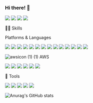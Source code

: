 

### Hi there! 👋

<a href="https://sustaining-replace-775.notion.site/8417a78739a24556a9b82efe55b2c84d?pvs=4" target="_blank"><img src="https://img.shields.io/badge/포트폴리오-000000?style=flat-square&logo=notion&logoColor=white"/></a> <a href="https://sustaining-replace-775.notion.site/8417a78739a24556a9b82efe55b2c84d?pvs=4" target="_blank"><img src="https://img.shields.io/badge/기술블로그-20C997?style=flat-square&logo=velog&logoColor=white"/></a>
<a href="https://mail.google.com/" target="_blank"><img src="https://img.shields.io/badge/itellme7319@gmail.com-EA4335?style=flat-square&logo=gmail&logoColor=white"/></a> <img src="https://img.shields.io/badge/itellme-FFCD00?style=flat-square&logo=kakaotalk&logoColor=white"/>

<!--
**parkseonghwan/parkseonghwan** is a ✨ _special_ ✨ repository because its `README.md` (this file) appears on your GitHub profile.

Here are some ideas to get you started:

- 🔭 I’m currently working on ...
- 🌱 I’m currently learning ...
- 👯 I’m looking to collaborate on ...
- 🤔 I’m looking for help with ...
- 💬 Ask me about ...
- 📫 How to reach me: ...
- 😄 Pronouns: ...
- ⚡ Fun fact: ...
-->

💪🏻 Skills

Platforms & Languages

<img src="https://img.shields.io/badge/Java-003458?style=flat-square&logo=Java&logoColor=white"/> <img src="https://img.shields.io/badge/Vue.js-4FC08D?style=flat-square&logo=vuedotjs&logoColor=white"/>
<img src="https://img.shields.io/badge/SpringBoot-6DB33F?style=flat-square&logo=springboot&logoColor=white"/> <img src="https://img.shields.io/badge/MySQL-4479A1?style=flat-square&logo=mysql&logoColor=white"/> 
<img src="https://img.shields.io/badge/PostgreSQL-4169E1?style=flat-square&logo=postgresql&logoColor=white"/> <img src="https://img.shields.io/badge/Linux-FCC624?style=flat-square&logo=linux&logoColor=white"/> <img src="https://img.shields.io/badge/JavaScript-F7DF1E?style=flat-square&logo=javascript&logoColor=white"/> <img src="https://img.shields.io/badge/redis-DC382D?style=flat-square&logo=redis&logoColor=white"/>
<img src="https://img.shields.io/badge/Docker-2496ED?style=flat-square&logo=docker&logoColor=white"/> <img src="https://img.shields.io/badge/k8s-326CE5?style=flat-square&logo=kubernetes&logoColor=white"/>
<img src="https://img.shields.io/badge/Harbor-65A3BE?style=flat-square&logo=habr&logoColor=white"/> <img src="https://img.shields.io/badge/Argo-EF7B4D?style=flat-square&logo=argo&logoColor=white"/>
<img src="https://img.shields.io/badge/ElasticSearch-005571?style=flat-square&logo=elasticsearch&logoColor=white"/> <img src="https://img.shields.io/badge/RabbitMQ-FF6600?style=flat-square&logo=rabbitmq&logoColor=white"/>



![awsicon (1) (1)](https://github.com/parkseonghwan/parkseonghwan/assets/15334751/dfa236ba-5f83-4fc7-aaa2-10a1c66d9bef) AWS




<img src="https://img.shields.io/badge/Lambda-FF9900?style=flat-square&logo=awslambda&logoColor=white"/> <img src="https://img.shields.io/badge/RDS-527FFF?style=flat-square&logo=amazonrds&logoColor=white"/>
<img src="https://img.shields.io/badge/EC2-FF9900?style=flat-square&logo=amazonec2&logoColor=white"/> <img src="https://img.shields.io/badge/CloudWatch-FF4F8B?style=flat-square&logo=amazoncloudwatch&logoColor=white"/> <img src="https://img.shields.io/badge/Route53-8C4FFF?style=flat-square&logo=amazonroute53&logoColor=white"/> <img src="https://img.shields.io/badge/S3-569A31?style=flat-square&logo=amazons3&logoColor=white"/>



🔭 Tools

 <img src="https://img.shields.io/badge/Slack-4A154B?style=flat-square&logo=slack&logoColor=white"/> <img src="https://img.shields.io/badge/Jira-0052CC?style=flat-square&logo=jirasoftware&logoColor=white"/> <img src="https://img.shields.io/badge/Git-F05032?style=flat-square&logo=Git&logoColor=white"/> <img src="https://img.shields.io/badge/IntellijIdea-000000?style=flat-square&logo=intellijidea&logoColor=white"/>
 <img src="https://img.shields.io/badge/Dbeaver-382923?style=flat-square&logo=dbeaver&logoColor=white"/>





 ![Anurag's GitHub stats](https://github-readme-stats.vercel.app/api?username=parkseonghwan&show_icons=true&theme=shadow_blue)






